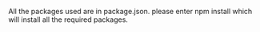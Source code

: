 All the packages used are in package.json. please enter npm install which will install all the required packages.